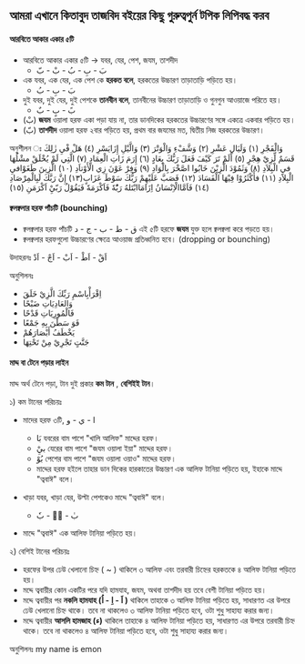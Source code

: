 ## আমরা এখানে কিতাবুদ তাজবিদ বইয়ের কিছু গুরুত্বপুর্ন টপিক লিপিবদ্ধ করব

#### আরবিতে আকার একার ৫টি

- আরবিতে আকার একার ৫টি -> যবর, যের, পেশ, জযম, তাশদীদ
  - بَ - بِ - بُ - بْ - بّ
- এক যবর, এক যের, এক পেশ কে **হরকত বলে**, হরকতের উচ্চারণ তাড়াতাড়ি পড়িতে হয়।
  - بَ - بِ - بُ
- দুই যবর, দুই যের, দুই পেশকে **তানবীন বলে**, তানবীনের উচ্চারণ তাড়াতাড়ি ও গুনগুন আওয়াজে পরিতে হয়।
  - بً - بٍ - بٌ
- (بْ) **জযম** ওয়ালা হরফ একা পড়া যায় না, তার ডানদিকের হরকতের উচ্চারণের সঙ্গে একত্রে একবার পড়িতে হয়।
- (بّ) **তাশদীদ** ওয়ালা হরফ ২বার পড়িতে হয়, প্রথম বার জযমের মত, দ্বিতীয় নিজ হরকতের উচ্চারণ।

অনুশীলন ঃ
وَالْفَجْرِ (١) وَلَيَالِ عَشْرِ (٢) وَشَّفْءِ وَالْوَتْرَ (٣) وَالَّيْلِ إِزَايَسْرِ (٤) هَلْ فْيِ زٰلِكَ قَسَمٌ لِّزِيْ هِجْرٍ (٥) أَلَمْ تَرَ كَيْفَ فَعَلَ رَبُّكَ بِعَادٍ (٦) إِرَمَ زَاتِ الْعِمَادِ (٧) الَّتِي لَمْ يُخْلَقْ مشْلُهَا فيِ الْبِلاَدِ (٨) وَثَمُوْدَ الَّزِيْنَ خَابُوا اصَّخْرَ بِالْوَادِ (٩) وَفِرْ عَوْنَ زِي الْأَوْتاَدِ (١٠) الَّزِينَ طَغَوْافيِ الْبِلاَدِ (١١) فأَكْثَرُوْا فِيْهَا الْفَسَادَ (١٢) فَصَبَّ عَلَيْهِمْ رَبُّكَ سَوْطَ عَزَابٍ(١٣) إِنَّ رَبَّكَ لَبِالْمِرْصَادِ (١٤) فَاَمَّاالْاِنْسَانُ اِزَامَاابْتَلهُ رَبُْهٗ فَاَكْرَمَهٗ فَيَقُوْلُ رَبّيِْ اَكْرَمَنِ (١٥)

#### ক্বলক্বলার হরফ পাঁচটি (bounching)

- ক্বলক্বলার হরফ পাঁচটি ق - ط - ب - ج - د এই ৫টি হরফে **জযম** যুক্ত হলে ক্বলক্বলা করে পড়তে হয়।
- ক্বলক্বলার হরফগুলো উচ্চারণের ক্ষেত্রে আওয়াজ প্রতিধ্বনিত হবে। (dropping or bounching)

উদাহরনঃ اَقْ - اَطْ - اَبْ - اَجْ - اَدْ

অনুশিলনঃ

- اِقْرَأْبِاسْمِ رَبِّكَ الَّزِيْ خَلَقَ
- وَالعَادِيَاتِ ضَبْحًا
- فَالْمُورِيَاتِ قَدْحًا
- فَوَ سَطْنَ بِهِ جَمْعًا
- يَخْطَفُ أَبْصَارَهُمْ
- جَنَّتٍ تَجْرِيْ مِنْ تَحْتِهَا

#### মাদ্দ বা টেনে পড়ার লাইন

মাদ্দ অর্থ টেনে পড়া, টান দুই প্রকার **কম টান** , **বেশিইই টান**।

১) কম টানের পরিচয়ঃ

- মাদের হরফ ৩টি, ا - ي - و
  - بَا যবরের বাম পাশে "খালি আলিফ" মাদ্দের হরফ।
  - بيِْ যেরের বাম পাশে "জযম ওয়ালা ইয়া" মাদ্দের হরফ।
  - بُوْ পেশের বাম পাশে "জযম ওয়ালা ওয়াও" মাদ্দের হরফ।
  - মাদ্দের হরফ হইলে তাহার ডান দিকের হারকাতের উচ্চারণ এক আলিফ টানিয়া পড়িতে হয়, ইহাকে মাদ্দে "ত্ববাঈ" বলে।
- খাড়া যবর, খাড়া যের, উল্টা পেশকেও মাদ্দে "ত্ববাঈ" বলে।

  - بٰ - بٖ - بٗ

- মাদ্দে "ত্ববাঈ" এক আলিফ টানিয়া পড়িতে হয়।

২) বেশিই টানের পরিচয়ঃ

- হরফের উপর ঢেউ খেলানো চিহ্ন ( ~ ) থাকিলে ৩ আলিফ এবং তরবারী চিহ্নের হরকতকে ৪ আলিফ টানিয়া পড়িতে হয়।
- মদ্দে ত্ববায়ীর কোন একটির পরে যদি হামযাহ, জযম, অথবা তাশদীদ হয় তবে বেশী টানিয়া পড়িতে হয়।
- মদ্দে ত্ববায়ীর পর **নকলি হামযাহ (اَ - اِ - اُ )** থাকিলে তাহাকে ৩ আলিফ টানিয়া পড়িতে হয়, সাধারণত এর উপরে ঢেউ খেলানো চিহ্ন থাকে। তবে না থাকলেও ৩ আলিফ টানিয়া পড়িতে হবে, ওটা শুধু সাহায্য করার জন্য।
- মদ্দে ত্ববায়ীর **আসলি হামজাহ (ء)** থাকিলে তাহাকে ৪ আলিফ টানিয়া পড়িতে হয়, সাধারণত এর উপরে তরবারী চিহ্ন থাকে। তবে না থাকলেও ৪ আলিফ টানিয়া পড়িতে হবে, ওটা শুধু সাহায্য করার জন্য।

অনুশিলনঃ 
my name is emon

